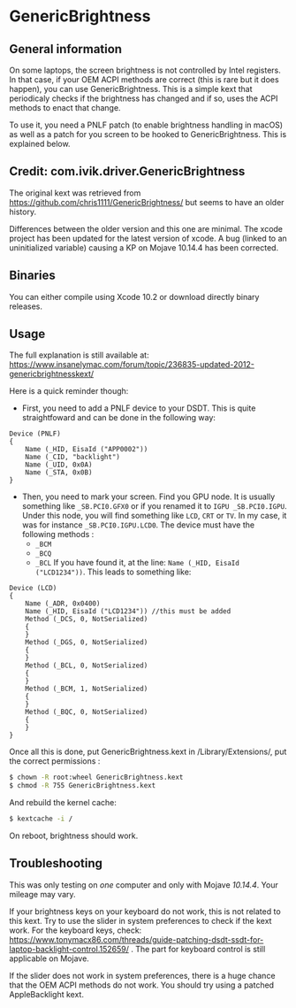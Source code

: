 # GenericBrightness

## General information

On some laptops, the screen brightness is not controlled by Intel registers. In that case, if your OEM ACPI methods are correct (this is rare but it does happen), you can use GenericBrightness. This is a simple kext that periodicaly checks if the brightness has changed and if so, uses the ACPI methods to enact that change.

To use it, you need a PNLF patch (to enable brightness handling in macOS) as well as a patch for you screen to be hooked to GenericBrightness. This is explained below.

## Credit: com.ivik.driver.GenericBrightness

The original kext was retrieved from https://github.com/chris1111/GenericBrightness/ but seems to have an older history.

Differences between the older version and this one are minimal. The xcode project has been updated for the latest version of xcode. A bug (linked to an uninitialized variable) causing a KP on Mojave 10.14.4 has been corrected.

## Binaries

You can either compile using Xcode 10.2 or download directly binary releases.

## Usage

The full explanation is still available at: https://www.insanelymac.com/forum/topic/236835-updated-2012-genericbrightnesskext/

Here is a quick reminder though:
- First, you need to add a PNLF device to your DSDT. This is quite straightfoward and can be done in the following way:
```
Device (PNLF)
{
    Name (_HID, EisaId ("APP0002"))
    Name (_CID, "backlight")
    Name (_UID, 0x0A)
    Name (_STA, 0x0B)
}
```
- Then, you need to mark your screen. Find you GPU node. It is usually something like ```_SB.PCI0.GFX0``` or if you renamed it to ```IGPU _SB.PCI0.IGPU```. Under this node, you will find something like ```LCD```, ```CRT``` or ```TV```. In my case, it was for instance ```_SB.PCI0.IGPU.LCD0```. The device must have the following methods :
    - ```_BCM```
    - ```_BCQ```
    - ```_BCL```
    If you have found it, at the line: ```Name (_HID, EisaId ("LCD1234"))```. This leads to something like:
```
Device (LCD)
{
    Name (_ADR, 0x0400)
    Name (_HID, EisaId ("LCD1234")) //this must be added
    Method (_DCS, 0, NotSerialized)
    {
    }
    Method (_DGS, 0, NotSerialized)
    {
    }
    Method (_BCL, 0, NotSerialized)
    {
    }
    Method (_BCM, 1, NotSerialized)
    {
    }
    Method (_BQC, 0, NotSerialized)
    {
    }
}
```

Once all this is done, put GenericBrightness.kext in /Library/Extensions/, put the correct permissions :
```sh
$ chown -R root:wheel GenericBrightness.kext
$ chmod -R 755 GenericBrightness.kext
```
And rebuild the kernel cache:
```sh
$ kextcache -i /
```

On reboot, brightness should work.

## Troubleshooting

This was only testing on *one* computer and only with Mojave *10.14.4*. Your mileage may vary.

If your brightness keys on your keyboard do not work, this is not related to this kext. Try to use the slider in system preferences to check if the kext work. For the keyboard keys, check: https://www.tonymacx86.com/threads/guide-patching-dsdt-ssdt-for-laptop-backlight-control.152659/ . The part for keyboard control is still applicable on Mojave.

If the slider does not work in system preferences, there is a huge chance that the OEM ACPI methods do not work. You should try using a patched AppleBacklight kext.

